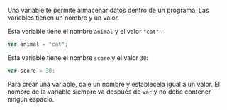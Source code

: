 Una variable te permite almacenar datos dentro de un programa. Las variables tienen un nombre y un valor.

Esta variable tiene el nombre `animal` y el valor `"cat"`:

```javascript
var animal = "cat";
```

Esta variable tiene el nombre `score` y el valor `30`:

```javascript
var score = 30;
```

Para crear una variable, dale un nombre y establécela igual a un valor. El nombre de la variable siempre va después de `var` y no debe contener ningún espacio.
